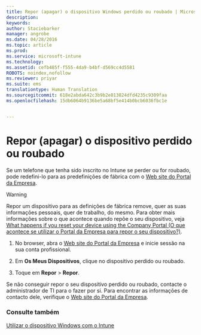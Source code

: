 ```yaml
---
title: Repor (apagar) o dispositivo Windows perdido ou roubado | Microsoft Intune
description: 
keywords: 
author: Staciebarker
manager: angrobe
ms.date: 04/28/2016
ms.topic: article
ms.prod: 
ms.service: microsoft-intune
ms.technology: 
ms.assetid: cefb485f-f555-4da9-b4bf-d569cc4d5581
ROBOTS: noindex,nofollow
ms.reviewer: priyar
ms.suite: ems
translationtype: Human Translation
ms.sourcegitcommit: 618e2abda642c3b9b2e813824dfd4235c9309faa
ms.openlocfilehash: 15db6064b9136be5a68bf5e414b0bcb6036fbc1e


---
```



# Repor (apagar) o dispositivo perdido ou roubado

Se um telefone que tenha sido inscrito no Intune se perder ou for roubado, pode redefini-lo para as predefinições de fábrica com o [Web site do Portal da Empresa](http://portal.manage.microsoft.com).


> [!WARNING]
> Repor um dispositivo para as definições de fábrica remove, quer as suas informações pessoais, quer de trabalho, do mesmo. Para obter mais informações sobre o que acontece quando repõe o seu dispositivo, veja [What happens if you reset your device using the Company Portal (O que acontece se utilizar o Portal da Empresa para repor o seu dispositivo?)](what-happens-if-you-reset-your-device-using-the-company-portal-windows.md).


1.  No browser, abra o [Web site do Portal da Empresa](http://portal.manage.microsoft.com) e inicie sessão na sua conta profissional.

2.  Em **Os Meus Dispositivos**, clique no dispositivo perdido ou roubado.

3.  Toque em **Repor** &gt; **Repor**.

Se não conseguir repor o seu dispositivo perdido ou roubado, contacte o administrador de TI para o fazer por si. Para encontrar as informações de contacto dele, verifique o [Web site do Portal da Empresa](http://portal.manage.microsoft.com).

### Consulte também
[Utilizar o dispositivo Windows com o Intune](using-your-windows-device-with-intune.md)



<!--HONumber=Jul16_HO4-->


